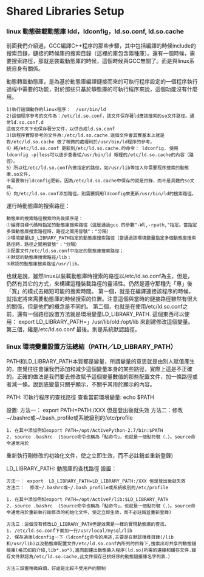 # Shared Libraries Setup

### linux 動態裝載動態庫 ldd，ldconfig，ld.so.conf, ld.so.cache

前面我們介紹過，GCC編譯C++程序的那些步驟，其中包括編譯的時候include的搜索目錄，鏈接的時候庫的搜索目錄（這裡的庫包含兩種庫）。還有一個時候，需要搜索路徑，那就是裝載動態庫的時候，這個時候與GCC無關了。而是與linux系統自身有關係。

動態轉載動態庫，是為基於動態庫編譯鏈接而來的可執行程序設定的一個程序執行過程中需要的功能，對於那些只基於靜態庫的可執行程序來說，這個功能沒有什麼用。
```
1)執行這個動作的linux程序：  /usr/bin/ld
2)這個程序參考的文件為：/etc/ld.so.conf，該文件保存著ld應該搜索的so文件路徑。通常ld.so.conf.d
這個文件夾下也保存著分文件，以供合成ld.so.conf
3)該程序實際參考的文件為:/etc/ld.so.cache.這個文件會其實基本上就是對/etc/ld.so.cache 做了稍微的處理利於/usr/bin/ld程序的參考。
4）將/etc/ld.so.conf 更新到/etc/ld.so.cache.的命令： ldconfig. 使用 ldconfig -p|less可以逐步查看從/usr/bin/ld 眼裡的/etc/ld.so.cache的內容（路徑）。
5）所以往/etc/ld.so.conf內做指定的路徑，如/usr/lib等加入你需要程序搜索的動態庫.so文件，
不需要執行ldconfig更新。因為/etc/ld.so.cache中保存的就是目錄，而不是具體的so文件。
6）向/etc/ld.so.conf添加路徑。則需要調用ldconfig來更新/usr/bin/ld的搜索路徑。
```

運行時動態庫的搜索路徑：
```
動態庫的搜索路徑搜索的先後順序是：
①編譯目標代碼時指定的動態庫搜索路徑（這是通過gcc 的參數"-Wl,-rpath,"指定。當指定多個動態庫搜索路徑時，路徑之間用冒號"："分隔）
②環境變量LD_LIBRARY_PATH指定的動態庫搜索路徑（當通過該環境變量指定多個動態庫搜索路徑時，路徑之間用冒號"："分隔）
③配置文件/etc/ld.so.conf中指定的動態庫搜索路徑；
④默認的動態庫搜索路徑/lib；
⑤默認的動態庫搜索路徑/usr/lib。
```

也就是說，雖然linux以裝載動態庫時搜索的路徑以/etc/ld.so.conf為主，但是，仍然有其它的方式，來構建這種裝載路徑的靈活性。仍然是遵守那種先「專」後「寬」的模式去縮短可能的搜索時間。
第一個，就是在編譯連接該程序的時候，就指定將來需要動態庫的時候搜索的位置。注意這個與當時的鏈接路徑雖然有很大的關係，但是他們的概念是不同的。
第二個，也就是在使用/etc/ld.so.conf之前，還有一個路徑設置方法就是環境變量LD_LIBRARY_PATH. 這個東西可以使用：
export LD_LIBRARY_PATH=」/usr/lib/old:/opt/lib 來創建修改這個變量。
第三個，纔是/etc/ld.so.conf
最後。則是系統默認路徑。

### linux 環境變量設置方法總結（PATH／LD_LIBRARY_PATH）
PATH和LD_LIBRARY_PATH本質都是變量，所謂變量的意思就是由別人賦值產生的，直覺往往會讓我們添加和減少這個變量本身的某些路徑，實際上這是不正確的。正確的做法是我們要去修改賦予這個變量數值的那些配置文件，加一條路徑或者減一條。說到底變量只關乎顯示，不關乎其用於顯示的內容。

PATH:  可執行程序的查找路徑
查看當前環境變量:
echo $PATH

設置:
方法一： export PATH=PATH:/XXX 但是登出後就失效
方法二：修改~/.bashrc或~/.bash_profile或系統級別的/etc/profile

```
1. 在其中添加例如export PATH=/opt/ActivePython-2.7/bin:$PATH
2. source .bashrc  (Source命令也稱為「點命令」，也就是一個點符號（.）。source命令通常用於
```

重新執行剛修改的初始化文件，使之立即生效，而不必註銷並重新登錄)

LD_LIBRARY_PATH: 動態庫的查找路徑 設置：

```
方法一： export  LD_LIBRARY_PATH=LD_LIBRARY_PATH:/XXX 但是登出後就失效
方法二：  修改~/.bashrc或~/.bash_profile或系統級別的/etc/profile

1. 在其中添加例如export PATH=/opt/ActiveP/lib:$LD_LIBRARY_PATH
2. source .bashrc  (Source命令也稱為「點命令」，也就是一個點符號（.）。source命令通常用於重新執行剛修改的初始化文件，使之立即生效，而不必註銷並重新登錄)

方法三：這個沒有修改LD_LIBRARY_PATH但是效果是一樣的實現動態庫的查找，
1. /etc/ld.so.conf下面加一行/usr/local/mysql/lib
2. 保存過後ldconfig一下（ldconfig命令的用途,主要是在默認搜尋目錄(/lib和/usr/lib)以及動態庫配置文件/etc/ld.so.conf內所列的目錄下,搜索出可共享的動態鏈接庫(格式如前介紹,lib*.so*),進而創建出動態裝入程序(ld.so)所需的連接和緩存文件.緩存文件默認為/etc/ld.so.cache,此文件保存已排好序的動態鏈接庫名字列表.）

方法三設置稍微麻煩，好處是比較不受用戶的限制
````
